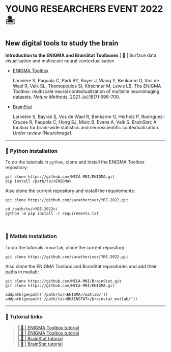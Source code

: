 #  YOUNG RESEARCHERS EVENT 2022 🏝
## New digital tools to study the brain

**Introduction to the ENIGMA and BrainStat Toolboxes** | 🧰 | Surface data visualisation and multiscale neural contextualisation

- [ ENIGMA Toolbox ](https://enigma-toolbox.readthedocs.io/en/latest/)

    Larivière S, Paquola C, Park BY, Royer J, Wang Y, Benkarim O, Vos de Wael R, Valk SL, Thomopoulos SI, Kirschner M, Lewis LB. The ENIGMA Toolbox: multiscale neural contextualization of multisite neuroimaging datasets. _Nature Methods_. 2021 Jul;18(7):698-700.
    
- [ BrainStat ](https://brainstat.readthedocs.io/en/master/)

    Larivière S, Bayrak Ş, Vos de Wael R, Benkarim O, Herholz P, Rodriguez-Cruces R, Paquola C, Hong SJ, Misic B, Evans A, Valk S. BrainStat: A toolbox for brain-wide statistics and neuroscientific contextualization. _Under review (NeuroImage)_.

---

 
### 🐍 Python installation
To do the tutorials in `python`, clone and install the ENIGMA Toolbox repository:
```
git clone https://github.com/MICA-MNI/ENIGMA.git
pip install /path/to/<ENIGMA>
```
Also clone the current repository and install the requirements:
```
git clone https://github.com/saratheriver/YRE-2022.git

cd /path/to/<YRE-2022>/
python -m pip install -r requirements.txt
```
 <br>

### 🌋 Matlab installation
To do the tutorials in `matlab`, clone the current repository:
```
git clone https://github.com/saratheriver/YRE-2022.git
```
Also clone the ENIGMA Toolbox and BrainStat repositories and add their paths in matlab:
```
git clone https://github.com/MICA-MNI/BrainStat.git
git clone https://github.com/MICA-MNI/ENIGMA.git

addpath(genpath('/path/to/<ENIGMA>/matlab/'))
addpath(genpath('/path/to/<BRAINSTAT>/brainstat_matlab/'))
```

---

### 🔗 Tutorial links
> [ | 🐍 | ENIGMA Toolbox tutorial](./python_tuts/01.ENIGMA-Tutorial.ipynb) <br/>
> [| 🌋 | ENIGMA Toolbox tutorial](./matlab_tuts/01.ENIGMA-Tutorial.mlx) <br/>
> [ | 🐍 | BrainStat tutorial](./python_tuts/02.BRAINSTAT-Tutorial.ipynb) <br/>
> [| 🌋 | BrainStat tutorial](./matlab_tuts/02.BRAINSTAT-Tutorial.mlx) <br/>
